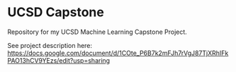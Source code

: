 # UCSD Capstone
Repository for my UCSD Machine Learning Capstone Project.

See project description here: https://docs.google.com/document/d/1COte_P6B7k2mFJh7rVgJ87TjXRhIFkPAO13hCV9YEzs/edit?usp=sharing